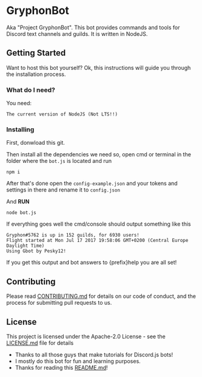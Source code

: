 # GryphonBot

Aka "Project GryphonBot". This bot provides commands and tools for Discord text channels and guilds. It is written in NodeJS.

## Getting Started

Want to host this bot yourself? Ok, this instructions will guide you through the installation process.

### What do I need?

You need:

```
The current version of NodeJS (Not LTS!!)
```

### Installing


First, donwload this git.

Then install all the dependencies we need so, open cmd or terminal in the folder where the `bot.js` is located and run

```
npm i
```

After that's done open the `config-example.json` and your tokens and settings in there and rename it to `config.json`

And **RUN**

```
node bot.js
```
If everything goes well the cmd/console should output something like this
```
Gryphon#5762 is up in 152 guilds, for 6930 users!
Flight started at Mon Jul 17 2017 19:58:06 GMT+0200 (Central Europe Daylight Time)
Using Gbot by Pesky12!
```

If you get this output and bot answers to {prefix}help you are all set!

## Contributing

Please read [CONTRIBUTING.md](https://github.com/Pesky12/GryphonNest/blob/master/CONTRIBUTING.md) for details on our code of conduct, and the process for submitting pull requests to us.

## License

This project is licensed under the Apache-2.0 License - see the [LICENSE.md](LICENSE.md) file for details


* Thanks to all those guys that make tutorials for Discord.js bots!
* I mostly do this bot for fun and learning purposes.
* Thanks for reading this [README.md](License.md)!

